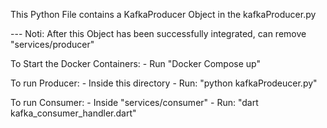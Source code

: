 This Python File contains a KafkaProducer Object in the kafkaProducer.py

--- Noti: After this Object has been successfully integrated, can remove "services/producer"

To Start the Docker Containers:
    - Run "Docker Compose up"

To run Producer:
    - Inside this directory
    - Run: "python kafkaProdeucer.py"

To run Consumer:
    - Inside "services/consumer"
    - Run: "dart kafka_consumer_handler.dart"

